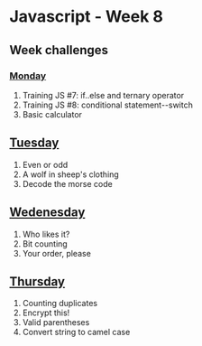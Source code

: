 # Javascript - Week 8

## Week challenges 

### [Monday](https://github.com/gabrielafh9/core-code-from-scratch-readme/blob/main/Week%208/Monday.md)

1. Training JS #7: if..else and ternary operator
2. Training JS #8: conditional statement--switch
3. Basic calculator

## [Tuesday](https://github.com/gabrielafh9/core-code-from-scratch-readme/blob/main/Week%208/Tuesday.md)

1. Even or odd
2. A wolf in sheep's clothing
3. Decode the morse code

## [Wedenesday](https://github.com/gabrielafh9/core-code-from-scratch-readme/blob/main/Week%208/Wednesday.md)

1. Who likes it?
2. Bit counting
3. Your order, please

## [Thursday](https://github.com/gabrielafh9/core-code-from-scratch-readme/blob/main/Week%208/Thursday.md)

1. Counting duplicates
2. Encrypt this!
3. Valid parentheses
4. Convert string to camel case

